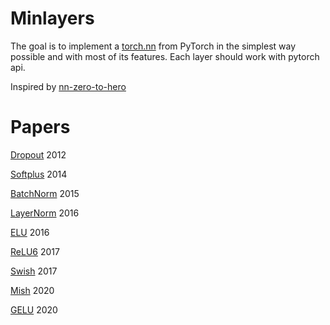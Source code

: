 # Minlayers

The goal is to implement a [torch.nn](https://pytorch.org/docs/stable/nn.html) from PyTorch in the simplest way 
possible and with most of its features.
Each layer should work with pytorch api.

Inspired by [nn-zero-to-hero](https://github.com/karpathy/nn-zero-to-hero)

# Papers

[Dropout](https://arxiv.org/pdf/1207.0580.pdf) 2012

[Softplus](https://arxiv.org/pdf/1412.5567.pdf) 2014

[BatchNorm](http://arxiv.org/pdf/1502.03167) 2015

[LayerNorm](https://arxiv.org/pdf/1607.06450.pdf) 2016

[ELU](https://arxiv.org/pdf/1511.07289.pdf) 2016

[ReLU6](https://arxiv.org/pdf/1704.04861.pdf) 2017

[Swish](https://arxiv.org/pdf/1710.05941.pdf) 2017

[Mish](https://arxiv.org/pdf/1908.08681.pdf) 2020

[GELU](https://arxiv.org/pdf/1606.08415.pdf) 2020